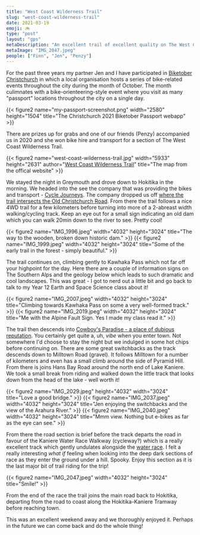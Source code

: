 ```yaml
---
title: "West Coast Wilderness Trail"
slug: "west-coast-wilderness-trail"
date: 2021-03-19
emoji: 🚲
type: "post"
layout: "gps"
metaDescription: "An excellent trail of excellent quality on The West Coast on the South Island! A great day-trip or multi-day adventure!"
metaImage: "IMG_2047.jpeg"
people: ["Finn", "Jen", "Penzy"]
---
```


For the past three years my partner Jen and I have participated in [Biketober Christchurch](https://biketoberchch.nz/) in which a local organisation hosts a series of bike-related events throughout the city during the month of October. The month culimnates with a bike-orienteering-style event where you visit as many "passport" locations throughout the city on a single day.

{{< figure2 name="my-passport-screenshot.png" width="2580" height="1504" title="The Christchurch 2021 Biketober Passport webapp" >}}

There are prizes up for grabs and one of our friends (Penzy) accompanied us in 2020 and she won bike hire and transport for a section of The West Coast Wilderness Trail.

{{< figure2 name="west-coast-wilderness-trail.jpg" width="5933" height="2631" author="[West Coast Wilderness Trail](https://www.westcoastwildernesstrail.co.nz/)" title="The map from the offical website" >}}

We stayed the night in Greymouth and drove down to Hokitika in the morning. We headed into the see the company that was providing the bikes and transport - [Cycle Journeys](https://cyclejourneys.co.nz/). The company dropped us off [where the trail intersects the Old Christchurch Road](https://goo.gl/maps/fz3pMyNtJQesqdbK8). From there the trail follows a nice 4WD trail for a few kilometers before turning into more of a 2-abreast width walking/cycling track. Keep an eye out for a small sign indicating an old dam which you can walk 20min down to the river to see. Pretty cool!


{{< figure2 name="IMG_1996.jpeg" width="4032" height="3024" title="The way to the wooden, broken down historic dam." >}}
{{< figure2 name="IMG_1999.jpeg" width="4032" height="3024" title="Some of the early trail in the forest - simply beautiful." >}}

The trail continues on, climbing gently to Kawhaka Pass which not far off your highpoint for the day. Here there are a couple of information signs on The Southern Alps and the geology below which leads to such dramatic and cool landscapes. This was great - I got to nerd out a little bit and go back to talk to my Year 12 Earth and Space Science class about it!

{{< figure2 name="IMG_2007.jpeg" width="4032" height="3024" title="Climbing towards Kawhaka Pass on some a very well-formed track." >}}
{{< figure2 name="IMG_2019.jpeg" width="4032" height="3024" title="Me with the Alpine Fault Sign. Yes I made my class read it." >}}

The trail then descends into [Cowboy's Paradise - a place of dubious reputation](https://www.tripadvisor.co.nz/Hotel_Review-g8838496-d8827410-Reviews-Cowboy_Paradise-Lake_Kaniere_West_Coast_Region_South_Island.html). You certainly get quite a, uh, _vibe_ when you enter town. Not somewhere I'd choose to stay the night but we indulged in some hot chips before continuing on. There are some great switchbacks as the track descends down to Milltown Road (gravel). It follows Milltown for a number of kilometers and even has a small climb around the side of Pyramid Hill. From there is joins Hans Bay Road around the north end of Lake Kaniere. We took a small break from riding and walked down the little track that looks down from the head of the lake - well worth it!

{{< figure2 name="IMG_2029.jpeg" height="4032" width="3024" title="Love a good bridge." >}}
{{< figure2 name="IMG_2037.jpeg" width="4032" height="3024" title="Jen enjoying the switchbacks and the view of the Arahura River." >}}
{{< figure2 name="IMG_2040.jpeg" width="4032" height="3024" title="Mmm view. Nothing but e-bikes as far as the eye can see." >}}

From there the road section is brief before the track departs the road in favour of the Kaniere Water Race Walkway (cycleway?) which is a really excellent track which gently undulates alongside the [water race](https://teara.govt.nz/en/photograph/8621/water-race). I felt a really interesting _what if_ feeling when looking into the deep dark sections of race as they enter the ground under a hill. Spooky. Enjoy this section as it is the last major bit of trail riding for the trip!

{{< figure2 name="IMG_2047.jpeg" width="4032" height="3024" title="Smile!" >}}

From the end of the race the trail joins the main road back to Hokitika, departing from the road to coast along the Hokitika-Kaniere Tramway before reaching town.

This was an excellent weekend away and we thoroughly enjoyed it. Perhaps in the future we can come back and do the whole thing!
